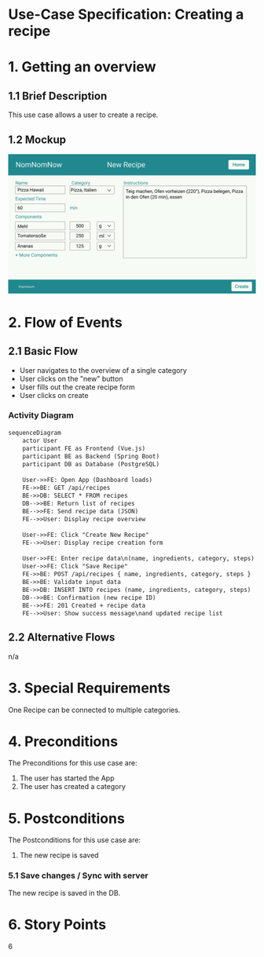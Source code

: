 # Use-Case Specification: Creating a recipe

# 1. Getting an overview

## 1.1 Brief Description
This use case allows a user to create a recipe. 

## 1.2 Mockup
![Mockup creating a recipe](mockups/neuesRezept.png)

# 2. Flow of Events

## 2.1 Basic Flow
- User navigates to the overview of a single category
- User clicks on the "new" button
- User fills out the create recipe form
- User clicks on create

### Activity Diagram
```mermaid
sequenceDiagram
    actor User
    participant FE as Frontend (Vue.js)
    participant BE as Backend (Spring Boot)
    participant DB as Database (PostgreSQL)

    User->>FE: Open App (Dashboard loads)
    FE->>BE: GET /api/recipes
    BE->>DB: SELECT * FROM recipes
    DB-->>BE: Return list of recipes
    BE-->>FE: Send recipe data (JSON)
    FE-->>User: Display recipe overview

    User->>FE: Click "Create New Recipe"
    FE-->>User: Display recipe creation form

    User->>FE: Enter recipe data\n(name, ingredients, category, steps)
    User->>FE: Click "Save Recipe"
    FE->>BE: POST /api/recipes { name, ingredients, category, steps }
    BE->>BE: Validate input data
    BE->>DB: INSERT INTO recipes (name, ingredients, category, steps)
    DB-->>BE: Confirmation (new recipe ID)
    BE-->>FE: 201 Created + recipe data
    FE-->>User: Show success message\nand updated recipe list
```

## 2.2 Alternative Flows
n/a

# 3. Special Requirements
One Recipe can be connected to multiple categories.

# 4. Preconditions
The Preconditions for this use case are:
1. The user has started the App
2. The user has created a category

# 5. Postconditions
The Postconditions for this use case are:
1. The new recipe is saved

### 5.1 Save changes / Sync with server
The new recipe is saved in the DB.

# 6. Story Points
6